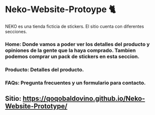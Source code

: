# Neko-Website-Protoype 🐈
NEKO es una tienda ficticia de stickers.
El sitio cuenta con diferentes secciones.
### Home: Donde vamos a poder ver los detalles del producto y opiniones de la gente que la haya comprado. Tambien podemos comprar un pack de stickers en esta seccion.
### Producto: Detalles del producto.
### FAQs: Pregunta frecuentes y un formulario para contacto.

## Sitio: https://qoqobaldovino.github.io/Neko-Website-Prototype/
